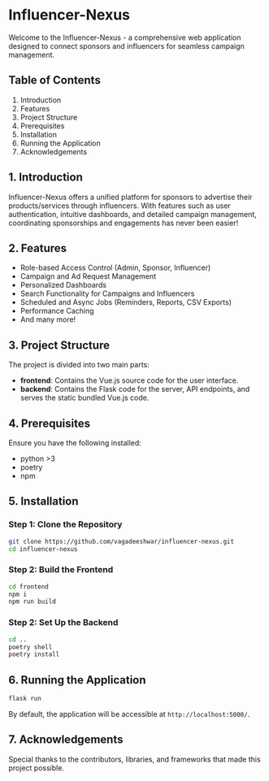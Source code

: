 # **Influencer-Nexus**

Welcome to the Influencer-Nexus - a comprehensive web application designed to connect sponsors and influencers for seamless campaign management.

## **Table of Contents**

1.  Introduction
2.  Features
3.  Project Structure
4.  Prerequisites
5.  Installation
6.  Running the Application
7.  Acknowledgements

## **1. Introduction**

Influencer-Nexus offers a unified platform for sponsors to advertise their products/services through influencers. With features such as user authentication, intuitive dashboards, and detailed campaign management, coordinating sponsorships and engagements has never been easier!

## **2. Features**

- Role-based Access Control (Admin, Sponsor, Influencer)
- Campaign and Ad Request Management
- Personalized Dashboards
- Search Functionality for Campaigns and Influencers
- Scheduled and Async Jobs (Reminders, Reports, CSV Exports)
- Performance Caching
- And many more!

## **3. Project Structure**

The project is divided into two main parts:

- **frontend**: Contains the Vue.js source code for the user interface.
- **backend**: Contains the Flask code for the server, API endpoints, and serves the static bundled Vue.js code.

## **4. Prerequisites**

Ensure you have the following installed:

- python >3
- poetry
- npm

## **5. Installation**

### Step 1: Clone the Repository

```bash
git clone https://github.com/vagadeeshwar/influencer-nexus.git
cd influencer-nexus
```

### Step 2: Build the Frontend

```bash
cd frontend
npm i
npm run build
```

### Step 2: Set Up the Backend

```bash
cd ..
poetry shell
poetry install
```

## **6. Running the Application**

```bash
flask run
```

By default, the application will be accessible at `http://localhost:5000/`.

## **7. Acknowledgements**
Special thanks to the contributors, libraries, and frameworks that made this project possible.






